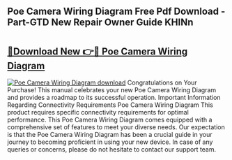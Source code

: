 ## Poe Camera Wiring Diagram Free Pdf Download - Part-GTD New Repair Owner Guide KHINn

# <h2><a href="http://dfum5n.blite.top/?on=Poe+Camera+Wiring+Diagram">🔗Download New 👉🔴 Poe Camera Wiring Diagram</a></h2>

[![Poe Camera Wiring Diagram download](https://i.imgur.com/lujVjoI.png)](http://dfum5n.blite.top/?on=Poe+Camera+Wiring+Diagram)
Congratulations on Your Purchase! This manual celebrates your new Poe Camera Wiring Diagram and provides a roadmap to its successful operation. Important Information Regarding Connectivity Requirements Poe Camera Wiring Diagram This product requires specific connectivity requirements for optimal performance. This Poe Camera Wiring Diagram comes equipped with a comprehensive set of features to meet your diverse needs. Our expectation is that the Poe Camera Wiring Diagram has been a crucial guide in your journey to becoming proficient in using your new device. In case of any queries or concerns, please do not hesitate to contact our support team.
